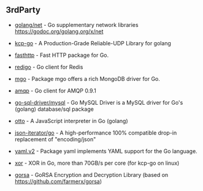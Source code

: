 ## 3rdParty

- [golang/net](https://github.com/golang/net) - Go supplementary network libraries https://godoc.org/golang.org/x/net

- [kcp-go](https://github.com/xtaci/kcp-go) - A Production-Grade Reliable-UDP Library for golang

- [fasthttp](https://github.com/valyala/fasthttp) - Fast HTTP package for Go. 

- [redigo](https://github.com/gomodule/redigo) - Go client for Redis

- [mgo](https://gopkg.in/mgo.v2) - Package mgo offers a rich MongoDB driver for Go.

- [amqp](https://github.com/streadway/amqp) - Go client for AMQP 0.9.1

- [go-sql-driver/mysql](https://github.com/go-sql-driver/mysql) - Go MySQL Driver is a MySQL driver for Go's (golang) database/sql package

- [otto](https://github.com/robertkrimen/otto) - A JavaScript interpreter in Go (golang)

- [json-iterator/go](https://github.com/json-iterator/go) - A high-performance 100% compatible drop-in replacement of "encoding/json"

- [yaml.v2](https://gopkg.in/yaml.v2) - Package yaml implements YAML support for the Go language.

- [xor](https:github.com/templexxx/xor) - XOR in Go, more than 70GB/s per core (for kcp-go on linux)

- [gorsa](https://github.com/wenzhenxi/gorsa) - GoRSA Encryption and Decryption Library (based on https://github.com/farmerx/gorsa)
